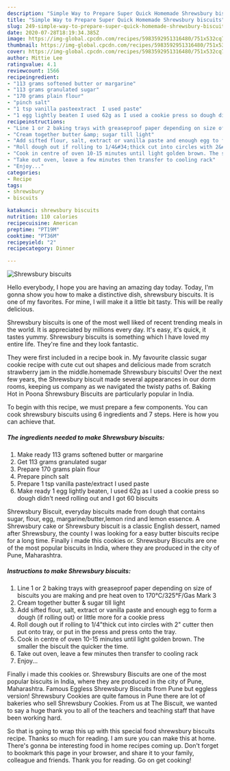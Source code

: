 ```yaml
---
description: "Simple Way to Prepare Super Quick Homemade Shrewsbury biscuits"
title: "Simple Way to Prepare Super Quick Homemade Shrewsbury biscuits"
slug: 249-simple-way-to-prepare-super-quick-homemade-shrewsbury-biscuits
date: 2020-07-28T18:19:34.385Z
image: https://img-global.cpcdn.com/recipes/5983592951316480/751x532cq70/shrewsbury-biscuits-recipe-main-photo.jpg
thumbnail: https://img-global.cpcdn.com/recipes/5983592951316480/751x532cq70/shrewsbury-biscuits-recipe-main-photo.jpg
cover: https://img-global.cpcdn.com/recipes/5983592951316480/751x532cq70/shrewsbury-biscuits-recipe-main-photo.jpg
author: Mittie Lee
ratingvalue: 4.1
reviewcount: 1566
recipeingredient:
- "113 grams softened butter or margarine"
- "113 grams granulated sugar"
- "170 grams plain flour"
- "pinch salt"
- "1 tsp vanilla pasteextract  I used paste"
- "1 egg lightly beaten I used 62g as I used a cookie press so dough didnt need rolling out and I got 60 biscuits"
recipeinstructions:
- "Line 1 or 2 baking trays with greaseproof paper depending on size of biscuits you are making and pre heat oven to 170°C/325°F/Gas Mark 3"
- "Cream together butter &amp; sugar till light"
- "Add sifted flour, salt, extract or vanilla paste and enough egg to form a dough (if rolling out) or little more for a cookie press"
- "Roll dough out if rolling to 1/4&#34;thick cut into circles with 2&#34; cutter then put onto tray, or put in the press and press onto the tray."
- "Cook in centre of oven 10-15 minutes until light golden brown. The smaller the biscuit the quicker the time."
- "Take out oven, leave a few minutes then transfer to cooling rack"
- "Enjoy..."
categories:
- Recipe
tags:
- shrewsbury
- biscuits

katakunci: shrewsbury biscuits 
nutrition: 110 calories
recipecuisine: American
preptime: "PT19M"
cooktime: "PT36M"
recipeyield: "2"
recipecategory: Dinner

---
```



![Shrewsbury biscuits](https://img-global.cpcdn.com/recipes/5983592951316480/751x532cq70/shrewsbury-biscuits-recipe-main-photo.jpg)

Hello everybody, I hope you are having an amazing day today. Today, I'm gonna show you how to make a distinctive dish, shrewsbury biscuits. It is one of my favorites. For mine, I will make it a little bit tasty. This will be really delicious.

Shrewsbury biscuits is one of the most well liked of recent trending meals in the world. It is appreciated by millions every day. It's easy, it's quick, it tastes yummy. Shrewsbury biscuits is something which I have loved my entire life. They're fine and they look fantastic.

They were first included in a recipe book in. My favourite classic sugar cookie recipe with cute cut out shapes and delicious made from scratch strawberry jam in the middle.homemade Shrewsbury biscuits! Over the next few years, the Shrewsbury biscuit made several appearances in our dorm rooms, keeping us company as we navigated the twisty paths of. Baking Hot in Poona Shrewsbury Biscuits are particularly popular in India.


To begin with this recipe, we must prepare a few components. You can cook shrewsbury biscuits using 6 ingredients and 7 steps. Here is how you can achieve that.

<!--inarticleads1-->

##### The ingredients needed to make Shrewsbury biscuits:

1. Make ready 113 grams softened butter or margarine
1. Get 113 grams granulated sugar
1. Prepare 170 grams plain flour
1. Prepare pinch salt
1. Prepare 1 tsp vanilla paste/extract  I used paste
1. Make ready 1 egg lightly beaten, I used 62g as I used a cookie press so dough didn&#39;t need rolling out and I got 60 biscuits


Shrewsbury Biscuit, everyday biscuits made from dough that contains sugar, flour, egg, margarine/butter,lemon rind and lemon essence. A Shrewsbury cake or Shrewsbury biscuit is a classic English dessert, named after Shrewsbury, the county I was looking for a easy butter biscuits recipe for a long time. Finally i made this cookies or. Shrewsbury Biscuits are one of the most popular biscuits in India, where they are produced in the city of Pune, Maharashtra. 

<!--inarticleads2-->

##### Instructions to make Shrewsbury biscuits:

1. Line 1 or 2 baking trays with greaseproof paper depending on size of biscuits you are making and pre heat oven to 170°C/325°F/Gas Mark 3
1. Cream together butter &amp; sugar till light
1. Add sifted flour, salt, extract or vanilla paste and enough egg to form a dough (if rolling out) or little more for a cookie press
1. Roll dough out if rolling to 1/4&#34;thick cut into circles with 2&#34; cutter then put onto tray, or put in the press and press onto the tray.
1. Cook in centre of oven 10-15 minutes until light golden brown. The smaller the biscuit the quicker the time.
1. Take out oven, leave a few minutes then transfer to cooling rack
1. Enjoy...


Finally i made this cookies or. Shrewsbury Biscuits are one of the most popular biscuits in India, where they are produced in the city of Pune, Maharashtra. Famous Eggless Shrewsbury Biscuits from Pune but eggless version! Shrewsbury Cookies are quite famous in Pune there are lot of bakeries who sell Shrewsbury Cookies. From us at The Biscuit, we wanted to say a huge thank you to all of the teachers and teaching staff that have been working hard. 

So that is going to wrap this up with this special food shrewsbury biscuits recipe. Thanks so much for reading. I am sure you can make this at home. There's gonna be interesting food in home recipes coming up. Don't forget to bookmark this page in your browser, and share it to your family, colleague and friends. Thank you for reading. Go on get cooking!
